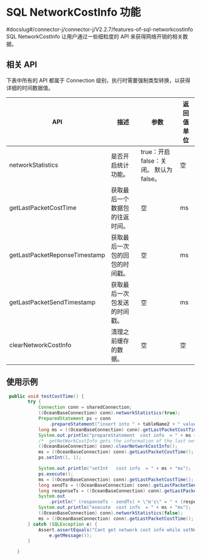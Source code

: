 # SQL NetworkCostInfo 功能 

#docslug#/connector-j/connector-j/V2.2.7/features-of-sql-networkcostinfo
SQL NetworkCostInfo 让用户通过一些细粒度的 API 来获得网络开销的相关数据。

## 相关 API 


下表中所有的 API 都属于 Connection 级别，执行时需要强制类型转换，以获得详细的时间数据值。


|              API              |       描述      |                         参数                 | 返回值单位 |
|-------------------------------|-----------------|----------------------------------------------|-------|
| networkStatistics             | 是否开启统计功能。       | true：开启  false：关闭。 默认为 false。| 空     |
| getLastPacketCostTime         | 获取最后一个数据包的往返时间。 | 空                               | ms    |
| getLastPacketReponseTimestamp | 获取最后一次包的回包的时间戳。 | 空                               | ms    |
| getLastPacketSendTimestamp    | 获取最后一次包发送的时间戳。  | 空                                | ms    |
| clearNetworkCostInfo          | 清理之前缓存的数据。      | 空                                   | 空     |



## 使用示例 

```java
 public void testCostTime() {
        try {
            Connection conn = sharedConnection;
            ((OceanBaseConnection) conn).networkStatistics(true);
            PreparedStatement ps = conn
                .prepareStatement("insert into " + tableName2 + " values(?)");
            long ms = ((OceanBaseConnection) conn).getLastPacketCostTime();
            System.out.println("prepareStatement  cost info  = " + ms + "ms");
            /*  getNetWorkCostInfo gets the information of the last network transmission, setInt will not perform network transmission, so it needs to be cleaned up*/
            ((OceanBaseConnection) conn).clearNetworkCostInfo();
            ms = ((OceanBaseConnection) conn).getLastPacketCostTime();
            ps.setInt(1, 1);

            System.out.println("setInt   cost info  = " + ms + "ms");
            ps.execute();
            ms = ((OceanBaseConnection) conn).getLastPacketCostTime();
            long sendTs = ((OceanBaseConnection) conn).getLastPacketSendTimestamp();
            long responseTs = ((OceanBaseConnection) conn).getLastPacketResponseTimestamp();
            System.out
                .println(" (responseTs - sendTs) + \"m's\" = " + (responseTs - sendTs) + "ms");
            System.out.println("execute  cost info  = " + ms + "ms");
            ((OceanBaseConnection) conn).networkStatistics(false);
            ms = ((OceanBaseConnection) conn).getLastPacketCostTime();
        } catch (SQLException e) {
            Assert.assertEquals("Cant get network cost info while setNetworkStatisticsFlag(true)",
                e.getMessage());
        }

    }
```


